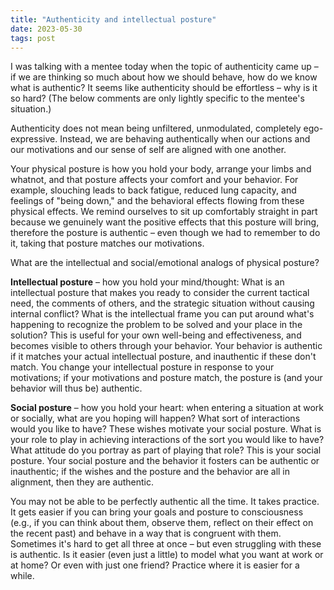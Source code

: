```yaml
---
title: "Authenticity and intellectual posture"
date: 2023-05-30
tags: post
---
```


I was talking with a mentee today when the topic of authenticity came up – if we are thinking so much about how we should behave, how do we know what is authentic? It seems like authenticity should be effortless – why is it so hard? (The below comments are only lightly specific to the mentee's situation.)

Authenticity does not mean being unfiltered, unmodulated, completely ego-expressive. Instead, we are behaving authentically when our actions and our motivations and our sense of self are aligned with one another.

Your physical posture is how you hold your body, arrange your limbs and whatnot, and that posture affects your comfort and your behavior. For example, slouching leads to back fatigue, reduced lung capacity, and feelings of "being down," and the behavioral effects flowing from these physical effects. We remind ourselves to sit up comfortably straight in part because we genuinely want the positive effects that this posture will bring, therefore the posture is authentic – even though we had to remember to do it, taking that posture matches our motivations.

What are the intellectual and social/emotional analogs of physical posture?

**Intellectual posture** – how you hold your mind/thought: What is an intellectual posture that makes you ready to consider the current tactical need, the comments of others, and the strategic situation without causing internal conflict? What is the intellectual frame you can put around what's happening to recognize the problem to be solved and your place in the solution? This is useful for your own well-being and effectiveness, and becomes visible to others through your behavior. Your behavior is authentic if it matches your actual intellectual posture, and inauthentic if these don't match. You change your intellectual posture in response to your motivations; if your motivations and posture match, the posture is (and your behavior will thus be) authentic.

**Social posture** – how you hold your heart: when entering a situation at work or socially, what are you hoping will happen? What sort of interactions would you like to have? These wishes motivate your social posture. What is your role to play in achieving interactions of the sort you would like to have? What attitude do you portray as part of playing that role? This is your social posture. Your social posture and the behavior it fosters can be authentic or inauthentic; if the wishes and the posture and the behavior are all in alignment, then they are authentic.

You may not be able to be perfectly authentic all the time. It takes practice. It gets easier if you can bring your goals and posture to consciousness (e.g., if you can think about them, observe them, reflect on their effect on the recent past) and behave in a way that is congruent with them. Sometimes it's hard to get all three at once – but even struggling with these is authentic. Is it easier (even just a little) to model what you want at work or at home? Or even with just one friend? Practice where it is easier for a while.
